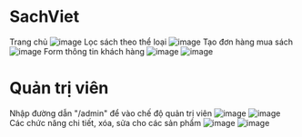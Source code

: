 # SachViet
Trang chủ
![image](https://user-images.githubusercontent.com/72543029/173279081-5a88a218-4e62-41e0-9632-f2fad82ef9b5.png)
Lọc sách theo thể loại
![image](https://user-images.githubusercontent.com/72543029/173279190-668d3e3f-f7d3-4066-aed2-56579b65ab12.png)
Tạo đơn hàng mua sách
![image](https://user-images.githubusercontent.com/72543029/173279296-4a749158-3ca1-4ebe-acbc-b8ea9c1490ec.png)
Form thông tin khách hàng
![image](https://user-images.githubusercontent.com/72543029/173279457-af4ebc5f-ded8-470a-bcc9-b03bfc60ee53.png)
![image](https://user-images.githubusercontent.com/72543029/173279550-5011d6c3-9a6e-487c-97ac-b745675cf0c6.png)

# Quản trị viên
Nhập đường dẫn "/admin" để vào chế độ quản trị viên
![image](https://user-images.githubusercontent.com/72543029/173280179-8a96d6af-9dc1-4223-bcfb-6ac0e63eddde.png)
![image](https://user-images.githubusercontent.com/72543029/173280234-63e1ee9a-3c7e-449d-b050-700b9e0f1846.png)
Các chức năng chi tiết, xóa, sửa cho các sản phẩm
![image](https://user-images.githubusercontent.com/72543029/173280419-49c05fc0-155d-419e-86ed-c37f11e9f11b.png)
![image](https://user-images.githubusercontent.com/72543029/173280457-ae8d0fa7-840f-4ccc-850a-1b766b01486a.png)

